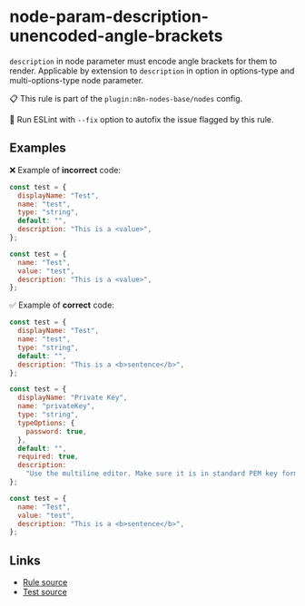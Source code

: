 [//]: # "File generated from a template. Do not edit this file directly."

# node-param-description-unencoded-angle-brackets

`description` in node parameter must encode angle brackets for them to render. Applicable by extension to `description` in option in options-type and multi-options-type node parameter.

📋 This rule is part of the `plugin:n8n-nodes-base/nodes` config.

🔧 Run ESLint with `--fix` option to autofix the issue flagged by this rule.

## Examples

❌ Example of **incorrect** code:

```js
const test = {
  displayName: "Test",
  name: "test",
  type: "string",
  default: "",
  description: "This is a <value>",
};

const test = {
  name: "Test",
  value: "test",
  description: "This is a <value>",
};
```

✅ Example of **correct** code:

```js
const test = {
  displayName: "Test",
  name: "test",
  type: "string",
  default: "",
  description: "This is a <b>sentence</b>",
};

const test = {
  displayName: "Private Key",
  name: "privateKey",
  type: "string",
  typeOptions: {
    password: true,
  },
  default: "",
  required: true,
  description:
    "Use the multiline editor. Make sure it is in standard PEM key format:<br />-----BEGIN PRIVATE KEY-----<br />KEY DATA GOES HERE<br />-----END PRIVATE KEY-----",
};

const test = {
  name: "Test",
  value: "test",
  description: "This is a <b>sentence</b>",
};
```

## Links

- [Rule source](../../lib/rules/node-param-description-unencoded-angle-brackets.ts)
- [Test source](../../tests/node-param-description-unencoded-angle-brackets.test.ts)
